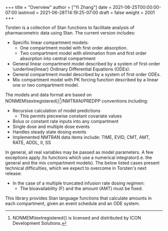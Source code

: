 +++
title = "Overview"
author = ["Yi Zhang"]
date = 2021-06-25T00:00:00-07:00
lastmod = 2021-06-28T14:19:25-07:00
draft = false
weight = 2001
+++

Torsten is a collection of Stan functions to facilitate analysis of
pharmacometric data using Stan. The current version
includes:

-   Specific linear compartment models:
    -   One compartment model with first order absorption.
    -   Two compartment model with elimination from and first order absorption into central compartment
-   General linear compartment model described by a system of first-order \underline{linear} Ordinary Differential Equations (ODEs).
-   General compartment model described by a system of first order ODEs.
-   Mix compartment model with PK forcing function described by a linear one or two compartment model.

The models and data format are based on
NONMEM\textregistered{}[^fn:1]/NMTRAN/PREDPP
conventions including:

-   Recursive calculation of model predictions
    -   This permits piecewise constant covariate values
-   Bolus or constant rate inputs into any compartment
-   Single dose and multiple dose events
-   Handles steady state dosing events
-   Implemented NMTRAN data items include: TIME, EVID, CMT, AMT, RATE, ADDL, II, SS

In general, all real variables may be passed as model parameters. A
few exceptions apply /to functions which use a numerical
integrator(i.e. the general and the mix compartment
models). The below listed cases present technical difficulties, which we expect to
overcome in Torsten's next release:

-   In the case of a multiple truncated infusion rate dosing regimen:
    -   The bioavailability (F) and the amount (AMT) must be fixed.

This library provides Stan language functions that calculate amounts
in each compartment, given an event schedule and an ODE system.

[^fn:1]: NONMEM\textregistered{} is licensed and distributed by ICON Development Solutions.
